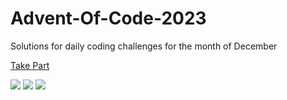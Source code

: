 # Advent-Of-Code-2023

Solutions for daily coding challenges for the month of December

[Take Part](https://adventofcode.com/2023)

![](https://img.shields.io/badge/day%20📅-7-blue)
![](https://img.shields.io/badge/stars%20⭐-13-yellow)
![](https://img.shields.io/badge/days%20completed-6-red)
